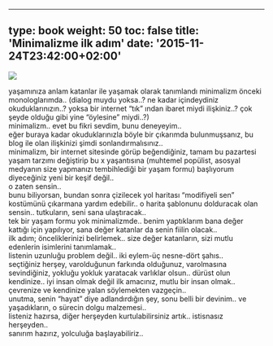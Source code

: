 
---
type: book
weight: 50
toc: false
title: 'Minimalizme ilk adım'
date: '2015-11-24T23:42:00+02:00'
---
![](/courses/minimalizm/minimalizm.jpg)

yaşamınıza anlam katanlar ile yaşamak olarak tanımlandı minimalizm önceki monologlarımda.. (dialog muydu yoksa..? ne kadar içindeydiniz okuduklarınızın..? yoksa bir internet “tık” ından ibaret miydi ilişkiniz..? çok şeyde olduğu gibi yine “öylesine” miydi..?)   
minimalizm..
evet bu fikri sevdim, bunu deneyeyim..  
eğer buraya kadar okuduklarınızla böyle bir çıkarımda bulunmuşsanız, bu blog ile olan ilişkinizi şimdi sonlandırmalısınız..   
minimalizm, bir internet sitesinde görüp beğendiğiniz, tamam bu pazartesi yaşam tarzımı değiştirip bu x yaşantısına (muhtemel popülist, asosyal medyanın size yapmanızı tembihlediği bir yaşam formu) başlıyorum diyeceğiniz yeni bir keşif değil..   
o zaten sensin..   
bunu biliyorsan, bundan sonra çizilecek yol haritası “modifiyeli sen” kostümünü çıkarmana yardım edebilir.. o harita şablonunu dolduracak olan sensin.. tutkuların, seni sana ulaştıracak..   
tek bir yaşam formu yok minimalizmde.. benim yaptıklarım bana değer kattığı için yapılıyor, sana değer katanlar da senin fiilin olacak..  
ilk adım; önceliklerinizi belirlemek.. size değer katanların, sizi mutlu edenlerin isimlerini tanımlamak..   
listenin uzunluğu problem değil.. iki eylem-üç nesne-dört şahıs..   
seçtiğiniz herşey, varolduğunun farkında olduğunuz, varolmasına sevindiğiniz, yokluğu yokluk yaratacak varlıklar olsun.. dürüst olun kendinize.. iyi insan olmak değil ilk amacınız, mutlu bir insan olmak..   
çevrenize ve kendinize yalan söylemekten vazgeçin..   
unutma, senin “hayat” diye adlandırdığın şey, sonu belli bir devinim.. ve 
yaşadıkların, o sürecin dolgu malzemesi..  
listeniz hazırsa, diğer herşeyden kurtulabilirsiniz artık.. istisnasız herşeyden..  
sanırım hazırız, yolculuğa başlayabiliriz.. 